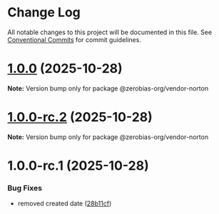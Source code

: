 # Change Log

All notable changes to this project will be documented in this file.
See [Conventional Commits](https://conventionalcommits.org) for commit guidelines.

# [1.0.0](https://github.com/zerobias-org/vendor/compare/@zerobias-org/vendor-norton@1.0.0-rc.2...@zerobias-org/vendor-norton@1.0.0) (2025-10-28)

**Note:** Version bump only for package @zerobias-org/vendor-norton





# [1.0.0-rc.2](https://github.com/zerobias-org/vendor/compare/@zerobias-org/vendor-norton@1.0.0-rc.1...@zerobias-org/vendor-norton@1.0.0-rc.2) (2025-10-28)

**Note:** Version bump only for package @zerobias-org/vendor-norton





# 1.0.0-rc.1 (2025-10-28)


### Bug Fixes

* removed created date ([28b11cf](https://github.com/zerobias-org/vendor/commit/28b11cf2563e9cdadd4b1dc83edd60d2fcd01df0))
